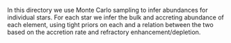 In this directory we use Monte Carlo sampling to infer abundances for individual stars.
For each star we infer the bulk and accreting abundance of each element, using
tight priors on each and a relation between the two based on the accretion rate and
refractory enhancement/depletion.
